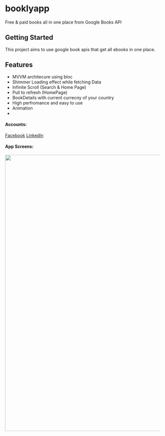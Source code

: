 # booklyapp

Free & paid books all in one place from Google Books API

## Getting Started

This project aims to use google book apis that get all ebooks in one place.

## Features

- MVVM architecure using bloc
- Shimmer Loading effect while fetching Data
- Infinite Scroll (Search & Home Page)
- Pull to refresh (HomePage)
- BookDetails with current currecny of your country
- High perfromance and easy to use
- Animation
- 
#### Accounts:
[Facebook](https://www.facebook.com/ahmd.ahraf30/)
[LinkedIn](https://www.linkedin.com/in/ahmed-ashraf-39a798194/?utm_source=share&utm_campaign=share_via&utm_content=profile&utm_medium=android_app)

#### App Screens:
<div>
<img src="https://github.com/user-attachments/assets/5593f45a-30dd-42fa-b576-dd9ab24cd9ca" width="900">
</div>
